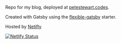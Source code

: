Repo for my blog, deployed at [petestewart.codes](https://petestewart.codes).

Created with Gatsby using the [flexible-gatsby](https://github.com/wangonya/flexible-gatsby) starter.

Hosted by [Netifly](https://www.netlify.com/)

[![Netlify Status](https://api.netlify.com/api/v1/badges/7517959a-e1f2-4157-8881-96f8458a342e/deploy-status)](https://app.netlify.com/sites/pete-stewart-codes/deploys)
